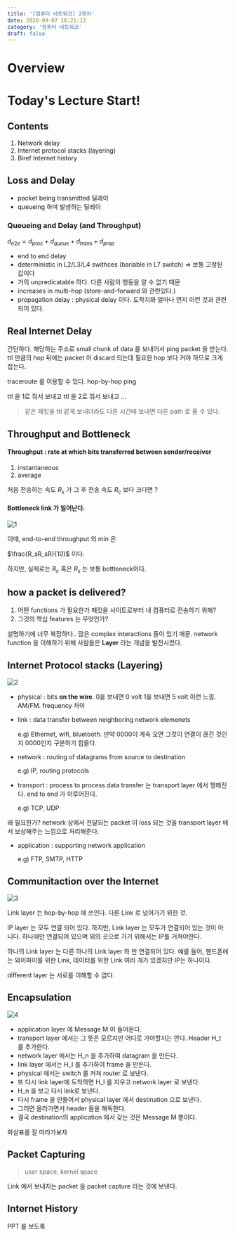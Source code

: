 ```yaml
---
title: '[컴퓨터 네트워크] 2회차'
date: 2020-09-07 16:21:13
category: '컴퓨터 네트워크'
draft: false
---
```


# Overview

# Today's Lecture Start!

## Contents

1. Network delay
2. Internet protocol stacks (layering)
3. Biref Internet history

## Loss and Delay

- packet being transmitted 딜레이
- queueing 하며 발생하는 딜레이

### Queueing and Delay (and Throughput)

$d_{e2e} = d_{proc} + d_{queue} + d_{trans} + d_{prop}$

- end to end delay
- deterministic in L2/L3/L4 swithces (bariable in L7 switch) => 보통 고정된 값이다
- 거의 unpredicatable 하다. 다른 사람의 행동을 알 수 없기 때문
- increases in multi-hop (store-and-forward 와 관련있다.)
- propagation delay : physical delay 이다. 도착지와 얼마나 먼지 이런 것과 관련되어 있다.

## Real Internet Delay

간단하다. 해당하는 주소로 small chunk of data 를 보내어서 ping packet 을 받는다. ttl 만큼의 hop 뒤에는 packet 이 discard 되는데 필요한 hop 보다 커야 하므로 크게 잡는다.

traceroute 를 이용할 수 있다. hop-by-hop ping

ttl 을 1로 줘서 보내고
ttl 을 2로 줘서 보내고
...

> 같은 패킷을 ttl 같게 보내더라도 다른 시간에 보내면 다른 path 로 올 수 있다.

## Throughput and Bottleneck

#### Throughput : rate at which bits transferred between sender/receiver

1. instantaneous
2. average

처음 전송하는 속도 $R_s$ 가 그 후 전송 속도 $R_c$ 보다 크다면 ?

#### Bottleneck link 가 일어난다.

![1](./files/1.PNG)

이때, end-to-end throughput 의 min 은

$\frac{R_sR_sR}{10}$ 이다.

하지만, 실제로는 $R_c$ 혹은 $R_s$ 는 보통 bottleneck이다.

## how a packet is delivered?

1. 어떤 functions 가 필요한가 패킷을 사이트로부터 내 컴퓨터로 전송하기 위해?
2. 그것의 핵심 features 는 무엇인가?

설명하기에 너무 복잡하다.. 많은 complex interactions 들이 있기 때문. network function 을 이해하기 위해 사람들은 **Layer** 라는 개념을 발전시켰다.

## Internet Protocol stacks (Layering)

![2](./files/2.PNG)

- physical : bits **on the wire**. 0을 보내면 0 volt 1을 보내면 5 volt 이런 느낌. AM/FM. frequency 차이
- link : data transfer between neighboring network elemenets

  e.g) Ethernet, wifi, bluetooth. 만약 0000이 계속 오면 그것이 연결이 끊긴 것인지 0000인지 구분하기 힘들다.

- network : routing of datagrams from source to destination

  e.g) IP, routing protocols

- transport : process to process data transfer 는 transport layer 에서 행해진다. end to end 가 이루어진다.

  e.g) TCP, UDP

왜 필요한가? network 상에서 전달되는 packet 이 loss 되는 것을 transport layer 에서 보상해주는 느낌으로 처리해준다.

- application : supporting network application

  e.g) FTP, SMTP, HTTP

## Communitaction over the Internet

![3](./files/3.PNG)

Link layer 는 hop-by-hop 에 쓰인다. 다른 Link 로 넘어가기 위한 것.

IP layer 는 모두 연결 되어 있다. 하지만, Link layer 는 모두가 연결되어 있는 것이 아니다. 하나에만 연결되어 있으며 외의 곳으로 가기 위해서는 IP를 거쳐야한다.

하나의 Link layer 는 다른 하나의 Link layer 와 만 연결되어 있다. 예를 들어, 핸드폰에는 와이파이를 위한 Link, 데이터를 위한 Link 여러 개가 있겠지만 IP는 하나이다.

different layer 는 서로를 이해할 수 없다.

## Encapsulation

![4](./files/4.PNG)

- application layer 에 Message M 이 들어온다.
- transport layer 에서는 그 뜻은 모르지만 어디로 가야할지는 안다. Header H_t 를 추가한다.
- network layer 에서는 H_n 을 추가하여 datagram 을 만든다.
- link layer 에서는 H_I 를 추가하여 frame 을 만든다.
- physical 에서는 switch 를 커쳐 router 로 보낸다.
- 또 다시 link layer에 도착하면 H_I 를 지우고 network layer 로 보낸다.
- H_n 을 보고 다시 link로 보낸다.
- 다시 frame 을 만들어서 physical layer 에서 destination 으로 보낸다.
- 그러면 올라가면서 header 들을 해독한다.
- 결국 destination의 application 에서 갖는 것은 Message M 뿐이다.

화살표를 잘 따라가보자

## Packet Capturing

> user space, kernel space

Link 에서 보내지는 packet 을 packet capture 라는 것에 보낸다.

## Internet History

PPT 를 보도록
